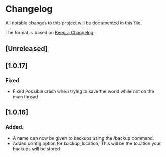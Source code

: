 # Changelog
All notable changes to this project will be documented in this file.

The format is based on [Keep a Changelog](https://keepachangelog.com/en/1.0.0/),

## [Unreleased]

## [1.0.17]
### Fixed
- Fixed Possible crash when trying to save the world while not on the main thread

## [1.0.16]
### Added.
- A name can now be given to backups using the /backup command.
- Added config option for backup_location, This will be the location your backups will be stored
